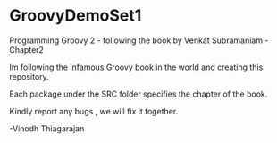 GroovyDemoSet1
==============

Programming Groovy 2 - following the book by Venkat Subramaniam - Chapter2

Im following the infamous Groovy book in the world and creating this repository.

Each package under the SRC folder specifies the chapter of the book.

Kindly report any bugs , we will fix it together.

-Vinodh Thiagarajan
